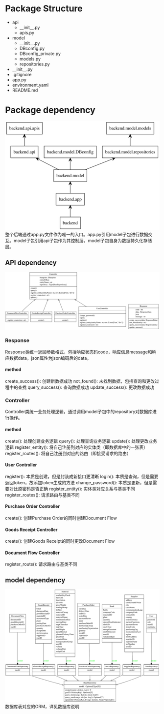 # Package Structure
- api
	- \_\_init\_\_\.py
	- apis\.py
- model
	- \_\_init\_\_\.py
	- DBconfig\.py
	- DBconfig\_private\.py
	- models\.py
	- repositories\.py
- \_\_init\_\_\.py
- \.gitignore
- app\.py
- environment\.yaml
- README\.md
# Package dependency
![](package.svg)
整个后端通过app\.py文件作为唯一的入口。app\.py引用model子包进行数据交互。model子包引用api子包作为其控制层，model子包自身为数据持久化存储层。
## API dependency
![](controller.svg)
### Response
Response类统一返回参数格式，包括响应状态码code，响应信息message和响应数据data。json属性为json编码后的data。
#### method
create_success(): 创建新数据成功
not_found(): 未找到数据，包括查询和更改过程中的查找
query_success(): 查询数据成功
update_success(): 更改数据成功
### Controller
Controller类统一业务处理逻辑，通过调用model子包中的repository对数据库进行操作。
#### method
create(): 处理创建业务逻辑
query(): 处理查询业务逻辑
update(): 处理更改业务逻辑
register_entity(): 将自己注册到对应的实体类（即数据库中的一张表）
register_routes(): 将自己注册到对应的路由（即接受请求的路由）
#### User Controller
register(): 本质是创建，但是封装成新接口更清晰
login(): 本质是查询，但是需要返回token，故添加token生成的方法
change_password(): 本质是更新，但是需要对比原密码是否正确
register_entity(): 实体类对应关系与基类不同
register_routes(): 请求路由与基类不同
#### Purchase Order Controller
create(): 创建Purchase Order的同时创建Document Flow
#### Goods Receipt Controller
create(): 创建Goods Receipt的同时更改Document Flow
#### Document Flow Controller
register_routs(): 请求路由与基类不同
## model dependency
![](model.svg)
数据库表对应的ORM，详见数据库说明

